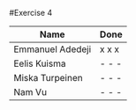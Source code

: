 #Exercise 4

| Name             | Done  |
|------------------| ------|
| Emmanuel Adedeji | x x x |
| Eelis Kuisma     | - - - |
| Miska Turpeinen  | - - - |
| Nam Vu           | - - - |
